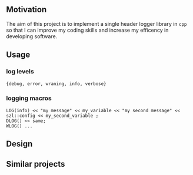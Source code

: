 Motivation
----------

The aim of this project is to implement a single header logger library in `cpp` so that I can improve my coding skills and increase my efficency in developing software.

Usage
-----

### log levels
```
{debug, error, wraning, info, verbose}
```

### logging macros
```
LOG(info) << "my message" << my_variable << "my second message" << szl::config << my_second_variable ;
DLOG() << same;
WLOG() ...
```

Design
------

Similar projects
----------------
